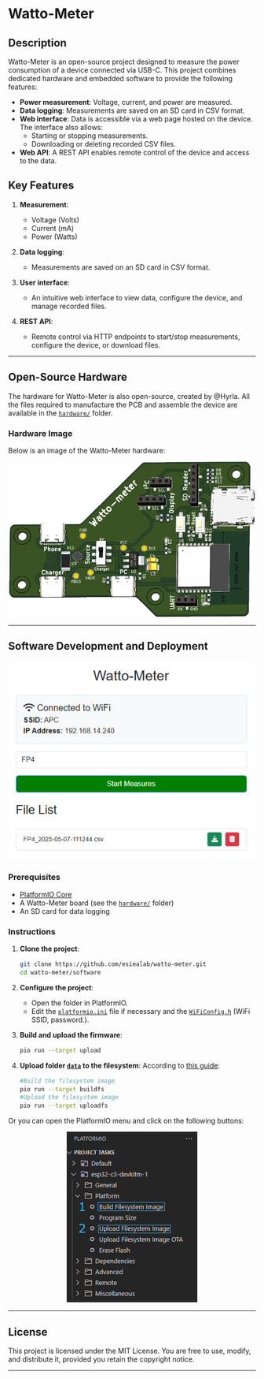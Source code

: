 # Watto-Meter

## Description

Watto-Meter is an open-source project designed to measure the power consumption of a device connected via USB-C. This project combines dedicated hardware and embedded software to provide the following features:

- **Power measurement**: Voltage, current, and power are measured.
- **Data logging**: Measurements are saved on an SD card in CSV format.
- **Web interface**: Data is accessible via a web page hosted on the device. The interface also allows:
  - Starting or stopping measurements.
  - Downloading or deleting recorded CSV files.
- **Web API**: A REST API enables remote control of the device and access to the data.

## Key Features

1. **Measurement**:
   - Voltage (Volts)
   - Current (mA)
   - Power (Watts)

2. **Data logging**:
   - Measurements are saved on an SD card in CSV format.

3. **User interface**:
   - An intuitive web interface to view data, configure the device, and manage recorded files.

4. **REST API**:
   - Remote control via HTTP endpoints to start/stop measurements, configure the device, or download files.

---

## Open-Source Hardware

The hardware for Watto-Meter is also open-source, created by @Hyrla. All the files required to manufacture the PCB and assemble the device are available in the [`hardware/`](hardware/) folder.

### Hardware Image

Below is an image of the Watto-Meter hardware:

<div style="text-align:center"><img width="500" src="hardware/images/watto-meter-pcb.png" /></div>


---

## Software Development and Deployment

<div style="text-align:center"><img width="500" src="software/images/web-interface.png" /></div>

### Prerequisites

- [PlatformIO Core](https://docs.platformio.org/page/core.html)
- A Watto-Meter board (see the [`hardware/`](hardware/) folder)
- An SD card for data logging

### Instructions

1. **Clone the project**:
   ```bash
   git clone https://github.com/esiealab/watto-meter.git
   cd watto-meter/software
   ```

2. **Configure the project**:
   - Open the folder in PlatformIO.
   - Edit the [`platformio.ini`](software/platformio.ini) file if necessary and the [`WiFiConfig.h`](software/include/WiFiConfig.h) (WiFi SSID, password.).

3. **Build and upload the firmware**:
   ```bash
   pio run --target upload
   ```

4. **Upload folder [`data`](software/data/) to the filesystem**:
According to [this guide](https://randomnerdtutorials.com/esp32-vs-code-platformio-spiffs/):
   ```bash
   #Build the filesystem image
   pio run --target buildfs
   #Upload the filesystem image
   pio run --target uploadfs
   ```
Or you can open the PlatformIO menu and click on the following buttons:

<div style="text-align:center"><img src="software/images/upload-filesystem.png" /></div>

---

## License

This project is licensed under the MIT License. You are free to use, modify, and distribute it, provided you retain the copyright notice.

---